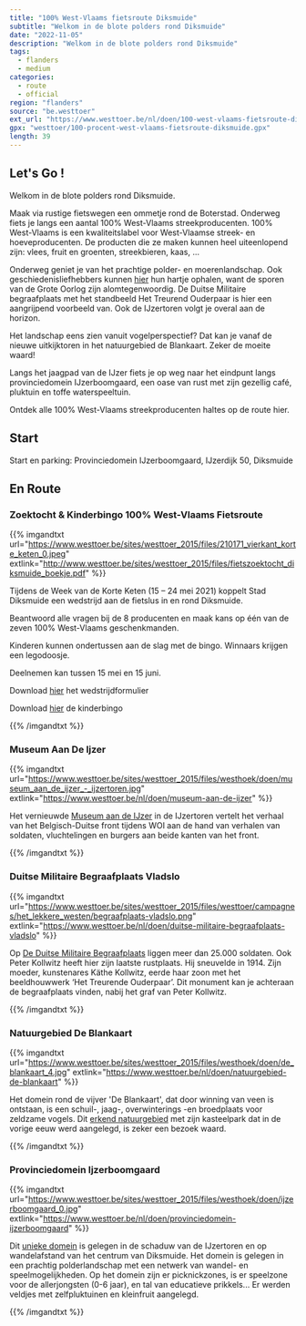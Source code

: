```yaml
---
title: "100% West-Vlaams fietsroute Diksmuide"
subtitle: "Welkom in de blote polders rond Diksmuide"
date: "2022-11-05"
description: "Welkom in de blote polders rond Diksmuide" 
tags:
  - flanders
  - medium
categories: 
  - route
  - official
region: "flanders"
source: "be.westtoer"
ext_url: "https://www.westtoer.be/nl/doen/100-west-vlaams-fietsroute-diksmuide"
gpx: "westtoer/100-procent-west-vlaams-fietsroute-diksmuide.gpx"
length: 39
---
```


## Let's Go !

Welkom in de blote polders rond Diksmuide.

Maak via rustige fietswegen een ommetje rond de Boterstad. Onderweg fiets je langs een aantal 100% West-Vlaams streekproducenten. 100% West-Vlaams is een kwaliteitslabel voor West-Vlaamse streek- en hoeveproducenten. De producten die ze maken kunnen heel uiteenlopend zijn: vlees, fruit en groenten, streekbieren, kaas, ... 

Onderweg geniet je van het prachtige polder- en moerenlandschap. Ook geschiedenisliefhebbers kunnen [hier](https://www.westtoer.be/nl/lekker-eten-en-drinken-west-vlaanderen/fietsroute-diksmuide) hun hartje ophalen, want de sporen van de Grote Oorlog zijn alomtegenwoordig. De Duitse Militaire begraafplaats met het standbeeld Het Treurend Ouderpaar is hier een aangrijpend voorbeeld van. Ook de IJzertoren volgt je overal aan de horizon.

Het landschap eens zien vanuit vogelperspectief? Dat kan je vanaf de nieuwe uitkijktoren in het natuurgebied de Blankaart. Zeker de moeite waard!

Langs het jaagpad van de IJzer fiets je op weg naar het eindpunt langs provinciedomein IJzerboomgaard, een oase van rust met zijn gezellig café, pluktuin en toffe waterspeeltuin.

Ontdek alle 100% West-Vlaams streekproducenten haltes op de route hier.

## Start 

Start en parking: Provinciedomein IJzerboomgaard, IJzerdijk 50, Diksmuide 

## En Route

### Zoektocht & Kinderbingo 100% West-Vlaams Fietsroute

{{% imgandtxt url="https://www.westtoer.be/sites/westtoer_2015/files/210171_vierkant_korte_keten_0.jpeg" extlink="http://www.westtoer.be/sites/westtoer_2015/files/fietszoektocht_diksmuide_boekje.pdf" %}}

Tijdens de Week van de Korte Keten (15 – 24 mei 2021) koppelt Stad Diksmuide een wedstrijd aan de fietslus in en rond Diksmuide.

Beantwoord alle vragen bij de 8 producenten en maak kans op één van de zeven 100% West-Vlaams geschenkmanden.

Kinderen kunnen ondertussen aan de slag met de bingo. Winnaars krijgen een legodoosje.

Deelnemen kan tussen 15 mei en 15 juni.

Download [hier](http://www.westtoer.be/sites/westtoer_2015/files/fietszoektocht_diksmuide_boekje.pdf) het wedstrijdformulier

Download [hier](http://www.westtoer.be/sites/westtoer_2015/files/a5-kinderbingo.pdf) de kinderbingo

{{% /imgandtxt %}}

### Museum Aan De Ijzer

{{% imgandtxt url="https://www.westtoer.be/sites/westtoer_2015/files/westhoek/doen/museum_aan_de_ijzer_-_ijzertoren.jpg" extlink="https://www.westtoer.be/nl/doen/museum-aan-de-ijzer" %}}

Het vernieuwde [Museum aan de IJzer](https://www.westtoer.be/nl/doen/museum-aan-de-ijzer) in de IJzertoren vertelt het verhaal van het Belgisch-Duitse front tijdens WOI aan de hand van verhalen van soldaten, vluchtelingen en burgers aan beide kanten van het front.

{{% /imgandtxt %}}

### Duitse Militaire Begraafplaats Vladslo

{{% imgandtxt url="https://www.westtoer.be/sites/westtoer_2015/files/westtoer/campagnes/het_lekkere_westen/begraafplaats-vladslo.png" extlink="https://www.westtoer.be/nl/doen/duitse-militaire-begraafplaats-vladslo" %}}

Op [De Duitse Militaire Begraafplaats](https://www.westtoer.be/nl/doen/duitse-militaire-begraafplaats-vladslo) liggen meer dan 25.000 soldaten. Ook Peter Kollwitz heeft hier zijn laatste rustplaats. Hij sneuvelde in 1914. Zijn moeder, kunstenares Käthe Kollwitz, eerde haar zoon met het beeldhouwwerk ‘Het Treurende Ouderpaar’. Dit monument kan je achteraan de begraafplaats vinden, nabij het graf van Peter Kollwitz.

{{% /imgandtxt %}}

### Natuurgebied De Blankaart

{{% imgandtxt url="https://www.westtoer.be/sites/westtoer_2015/files/westhoek/doen/de_blankaart_4.jpg" extlink="https://www.westtoer.be/nl/doen/natuurgebied-de-blankaart" %}}

Het domein rond de vijver 'De Blankaart', dat door winning van veen is ontstaan, is een schuil-, jaag-, overwinterings -en broedplaats voor zeldzame vogels. Dit [erkend natuurgebied](https://www.westtoer.be/nl/doen/natuurgebied-de-blankaart) met zijn kasteelpark dat in de vorige eeuw werd aangelegd, is zeker een bezoek waard.

{{% /imgandtxt %}}

### Provinciedomein Ijzerboomgaard

{{% imgandtxt url="https://www.westtoer.be/sites/westtoer_2015/files/westhoek/doen/ijzerboomgaard_0.jpg" extlink="https://www.westtoer.be/nl/doen/provinciedomein-ijzerboomgaard" %}}

Dit [unieke domein](https://www.westtoer.be/nl/doen/provinciedomein-ijzerboomgaard) is gelegen in de schaduw van de IJzertoren en op wandelafstand van het centrum van Diksmuide. Het domein is gelegen in een prachtig polderlandschap met een netwerk van wandel- en speelmogelijkheden. Op het domein zijn er picknickzones, is er speelzone voor de allerjongsten (0-6 jaar), en tal van educatieve prikkels... Er werden veldjes met zelfpluktuinen en kleinfruit aangelegd.

{{% /imgandtxt %}}
